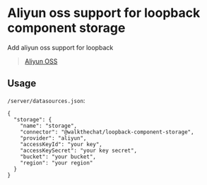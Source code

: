 # Aliyun oss support for loopback component storage
Add aliyun oss support for loopback
> [Aliyun OSS](https://www.alibabacloud.com/help/product/31815.htm?spm=a3c0i.7950270.1167928.3.2795ab91hyOWI7)

## Usage
`/server/datasources.json`:
```
{
  "storage": {
    "name": "storage",
    "connector": "@walkthechat/loopback-component-storage",
    "provider": "aliyun",
    "accessKeyId": "your key",
    "accessKeySecret": "your key secret",
    "bucket": "your bucket",
    "region": "your region"
  }
}
```
